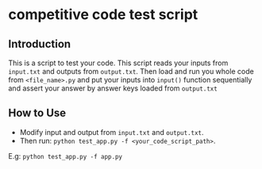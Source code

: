 # competitive code test script

## Introduction

This is a script to test your code. This script reads your inputs from `input.txt` and outputs from `output.txt`. Then load and run you whole code from `<file_name>.py` and put your inputs into `input()` function sequentially and assert your answer by answer keys loaded from `output.txt`

## How to Use

- Modify input and output from `input.txt` and `output.txt`. 
- Then run: `python test_app.py -f <your_code_script_path>`. 
  

E.g: `python test_app.py -f app.py`
